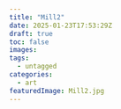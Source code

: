 ```yaml
---
title: "Mill2"
date: 2025-01-23T17:53:29Z
draft: true
toc: false
images:
tags:
  - untagged
categories:
  - art
featuredImage: Mill2.jpg
---
```


